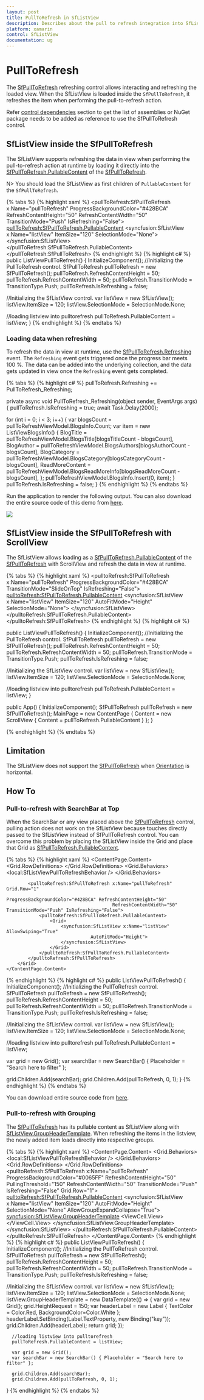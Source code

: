```yaml
---
layout: post
title: PullToRefresh in SfListView
description: Describes about the pull to refresh integration into SfListView.
platform: xamarin
control: SfListView
documentation: ug
---
```


# PullToRefresh

The [SfPullToRefresh](https://help.syncfusion.com/cr/cref_files/xamarin/Syncfusion.SfPullToRefresh.XForms~Syncfusion.SfPullToRefresh.XForms.SfPullToRefresh.html) refreshing control allows interacting and refreshing the loaded view. When the SfListView is loaded inside the `SfPullToRefresh`, it refreshes the item when performing the pull-to-refresh action.

Refer [control dependencies](https://help.syncfusion.com/xamarin/introduction/control-dependencies#sfpulltorefresh) section to get the list of assemblies or NuGet package needs to be added as reference to use the SfPullToRefresh control.

## SfListView inside the SfPullToRefresh 

The SfListView supports refreshing the data in view when performing the pull-to-refresh action at runtime by loading it directly into the [SfPullToRefresh.PullableContent](https://help.syncfusion.com/cr/cref_files/xamarin/Syncfusion.SfPullToRefresh.XForms~Syncfusion.SfPullToRefresh.XForms.SfPullToRefresh~PullableContent.html) of the [SfPullToRefresh](https://help.syncfusion.com/cr/cref_files/xamarin/Syncfusion.SfPullToRefresh.XForms~Syncfusion.SfPullToRefresh.XForms.SfPullToRefresh.html).

N> You should load the SfListView as first children of `PullableContent` for the `SfPullToRefresh`.

{% tabs %}
{% highlight xaml %}
<ContentPage xmlns:pulltoRefresh="clr-namespace:Syncfusion.SfPullToRefresh.XForms;assembly=Syncfusion.SfPullToRefresh.XForms"
             xmlns:syncfusion="clr-namespace:Syncfusion.ListView.XForms;assembly=Syncfusion.SfListView.XForms" >
 <pullToRefresh:SfPullToRefresh x:Name="pullToRefresh"
                               ProgressBackgroundColor="#428BCA" RefreshContentHeight="50" 
                               RefreshContentWidth="50" TransitionMode="Push" IsRefreshing="False">
  <pullToRefresh:SfPullToRefresh.PullableContent>
    <syncfusion:SfListView x:Name="listView" ItemSize="120"
                           SelectionMode="None">
    </syncfusion:SfListView>
  </pullToRefresh:SfPullToRefresh.PullableContent>
 </pullToRefresh:SfPullToRefresh>
</ContentPage>
{% endhighlight %}
{% highlight c# %}
public ListViewPullToRefresh()
{
   InitializeComponent();
   //Initializing the PullToRefresh control.
   SfPullToRefresh pullToRefresh = new SfPullToRefresh();
   pullToRefresh.RefreshContentHeight = 50;
   pullToRefresh.RefreshContentWidth = 50;
   pullToRefresh.TransitionMode = TransitionType.Push;
   pullToRefresh.IsRefreshing = false;
   
   //Initializing the SfListView control.
   var listView = new SfListView();
   listView.ItemSize = 120;
   listView.SelectionMode = SelectionMode.None;
   
   //loading listview into pulltorefresh
   pullToRefresh.PullableContent = listView;
}
{% endhighlight %}
{% endtabs %}

### Loading data when refreshing

To refresh the data in view at runtime, use the [SfPullToRefresh.Refreshing](https://help.syncfusion.com/cr/cref_files/xamarin/Syncfusion.SfPullToRefresh.XForms~Syncfusion.SfPullToRefresh.XForms.SfPullToRefresh~Refreshing_EV.html) event. The `Refreshing` event gets triggered once the progress bar meets 100 %. The data can be added into the underlying collection, and the data gets updated in view once the `Refreshing` event gets completed.

{% tabs %}
{% highlight c# %}
pullToRefresh.Refreshing += PullToRefresh_Refreshing;

private async void PullToRefresh_Refreshing(object sender, EventArgs args)
{
   pullToRefresh.IsRefreshing = true;
   await Task.Delay(2000);
 
   for (int i = 0; i < 3; i++)
   {
      var blogsCount = pullToRefreshViewModel.BlogsInfo.Count;
      var item = new ListViewBlogsInfo()
      {
         BlogTitle = pullToRefreshViewModel.BlogsTitle[blogsTitleCount - blogsCount],
         BlogAuthor = pullToRefreshViewModel.BlogsAuthors[blogsAuthorCount - blogsCount],
         BlogCategory = pullToRefreshViewModel.BlogsCategory[blogsCategoryCount - blogsCount],
         ReadMoreContent = pullToRefreshViewModel.BlogsReadMoreInfo[blogsReadMoreCount - blogsCount],
      };
      pullToRefreshViewModel.BlogsInfo.Insert(0, item);
   }
   pullToRefresh.IsRefreshing = false;
}
{% endhighlight %}
{% endtabs %}

Run the application to render the following output. You can also download the entire source code of this demo from [here](http://www.syncfusion.com/downloads/support/directtrac/general/ze/SfpulltorefreshUG1083489374).

![](SfListView_images/SfListView-PullToRefresh.png)

## SfListView inside the SfPullToRefresh with ScrollView 

The SfListView allows loading as a [SfPullToRefresh.PullableContent](https://help.syncfusion.com/cr/cref_files/xamarin/Syncfusion.SfPullToRefresh.XForms~Syncfusion.SfPullToRefresh.XForms.SfPullToRefresh~PullableContent.html) of the [SfPullToRefresh](https://help.syncfusion.com/cr/cref_files/xamarin/Syncfusion.SfPullToRefresh.XForms~Syncfusion.SfPullToRefresh.XForms.SfPullToRefresh.html) with ScrollView and refresh the data in view at runtime.

{% tabs %}
{% highlight xaml %}
<ContentPage xmlns:pulltoRefresh="clr-namespace:Syncfusion.SfPullToRefresh.XForms;assembly=Syncfusion.SfPullToRefresh.XForms"
             xmlns:syncfusion="clr-namespace:Syncfusion.ListView.XForms;assembly=Syncfusion.SfListView.XForms" >
 <ScrollView>
   <pulltoRefresh:SfPullToRefresh x:Name="pullToRefresh" 
                               ProgressBackgroundColor="#428BCA" 
                               TransitionMode="SlideOnTop" 
                               IsRefreshing="False">
     <pulltoRefresh:SfPullToRefresh.PullableContent>
            <syncfusion:SfListView x:Name="listView" 
                                   ItemSize="120" 
                                   AutoFitMode="Height" 
                                   SelectionMode="None">
            </syncfusion:SfListView>
    </pulltoRefresh:SfPullToRefresh.PullableContent>
  </pulltoRefresh:SfPullToRefresh>
 </ScrollView>
</ContentPage>
{% endhighlight %}
{% highlight c# %}

public ListViewPullToRefresh()
{
  InitializeComponent();
  //Initializing the PullToRefresh control.
  SfPullToRefresh pullToRefresh = new SfPullToRefresh();
  pullToRefresh.RefreshContentHeight = 50;
  pullToRefresh.RefreshContentWidth = 50;
  pullToRefresh.TransitionMode = TransitionType.Push;
  pullToRefresh.IsRefreshing = false;

  //Initializing the SfListView control.
  var listView = new SfListView();
  listView.ItemSize = 120;
  listView.SelectionMode = SelectionMode.None;

  //loading listview into pulltorefresh
  pullToRefresh.PullableContent = listView;
}
		
public App()
{
  InitializeComponent();
  SfPullToRefresh pullToRefresh = new SfPullToRefresh();
  MainPage = new ContentPage { Content = new ScrollView { Content = pullToRefresh.PullableContent } };
}
		
{% endhighlight %}
{% endtabs %}

## Limitation

The SfListView does not support the [SfPullToRefresh](https://help.syncfusion.com/cr/cref_files/xamarin/Syncfusion.SfPullToRefresh.XForms~Syncfusion.SfPullToRefresh.XForms.SfPullToRefresh.html) when [Orientation](https://help.syncfusion.com/cr/cref_files/xamarin/Syncfusion.SfListView.XForms~Syncfusion.ListView.XForms.SfListView~Orientation.html) is horizontal.

## How To

### Pull-to-refresh with SearchBar at Top

When the SearchBar or any view placed above the [SfPullToRefresh](https://help.syncfusion.com/cr/cref_files/xamarin/Syncfusion.SfPullToRefresh.XForms~Syncfusion.SfPullToRefresh.XForms.SfPullToRefresh.html) control, pulling action does not work on the SfListView because touches directly passed to the SfListView instead of SfPullToRefresh control. You can overcome this problem by placing the SfListView inside the Grid and place that Grid as [SfPullToRefresh.PullableContent](https://help.syncfusion.com/cr/cref_files/xamarin/Syncfusion.SfPullToRefresh.XForms~Syncfusion.SfPullToRefresh.XForms.SfPullToRefresh~PullableContent.html).

{% tabs %}
{% highlight xaml %}
<ContentPage xmlns:pulltoRefresh="clr-namespace:Syncfusion.SfPullToRefresh.XForms;assembly=Syncfusion.SfPullToRefresh.XForms"
             xmlns:syncfusion="clr-namespace:Syncfusion.ListView.XForms;assembly=Syncfusion.SfListView.XForms" >
  <ContentPage.Content>
        <Grid RowSpacing="0" ColumnSpacing="0" Padding="0" Margin="0">
            <Grid.RowDefinitions>
                <RowDefinition Height="50" />
                <RowDefinition Height="*" />
            </Grid.RowDefinitions>
            <Grid.Behaviors>
                <local:SfListViewPullToRefreshBehavior />
            </Grid.Behaviors>
            <SearchBar x:Name="filterText" Placeholder="Search" FontSize="14" />
  
            <pulltoRefresh:SfPullToRefresh x:Name="pullToRefresh" Grid.Row="1"
                                           ProgressBackgroundColor="#428BCA" RefreshContentHeight="50" 
                                           RefreshContentWidth="50" TransitionMode="Push" IsRefreshing="False">
                <pulltoRefresh:SfPullToRefresh.PullableContent>
                    <Grid>
                        <syncfusion:SfListView x:Name="listView" AllowSwiping="True"
                                   AutoFitMode="Height">
                        </syncfusion:SfListView>
                    </Grid>
                </pulltoRefresh:SfPullToRefresh.PullableContent>
            </pulltoRefresh:SfPullToRefresh>
        </Grid>
    </ContentPage.Content>
</ContentPage>
{% endhighlight %}
{% highlight c# %}
public ListViewPullToRefresh()
{
   InitializeComponent();
   //Initializing the PullToRefresh control.
   SfPullToRefresh pullToRefresh = new SfPullToRefresh();
   pullToRefresh.RefreshContentHeight = 50;
   pullToRefresh.RefreshContentWidth = 50;
   pullToRefresh.TransitionMode = TransitionType.Push;
   pullToRefresh.IsRefreshing = false;
   
   //Initializing the SfListView control.
   var listView = new SfListView();
   listView.ItemSize = 120;
   listView.SelectionMode = SelectionMode.None;
   
   //loading listview into pulltorefresh
   pullToRefresh.PullableContent = listView;

   var grid = new Grid();
   var searchBar = new SearchBar() { Placeholder = "Search here to filter" };

   grid.Children.Add(searchBar);
   grid.Children.Add(pullToRefresh, 0, 1);
}
{% endhighlight %}
{% endtabs %}

You can download entire source code from [here](http://www.syncfusion.com/downloads/support/directtrac/general/ze/ListViewSample1719401826).

### Pull-to-refresh with Grouping

The [SfPullToRefresh](https://help.syncfusion.com/cr/cref_files/xamarin/Syncfusion.SfPullToRefresh.XForms~Syncfusion.SfPullToRefresh.XForms.SfPullToRefresh.html) has its pullable content as SfListView along with [SfListView.GroupHeaderTemplate](https://help.syncfusion.com/cr/cref_files/xamarin/Syncfusion.SfListView.XForms~Syncfusion.ListView.XForms.SfListView~GroupHeaderTemplate.html). When refreshing the items in the listview, the newly added item loads directly into respective groups.

{% tabs %}
{% highlight xaml %}
<ContentPage xmlns:pulltoRefresh="clr-namespace:Syncfusion.SfPullToRefresh.XForms;assembly=Syncfusion.SfPullToRefresh.XForms"
             xmlns:syncfusion="clr-namespace:Syncfusion.ListView.XForms;assembly=Syncfusion.SfListView.XForms" >
 <ContentPage.Content>
    <Grid RowSpacing="0" ColumnSpacing="0" Padding="0" Margin="0">
       <Grid.Behaviors>
          <local:SfListViewPullToRefreshBehavior />
       </Grid.Behaviors>
       <Grid.RowDefinitions>
          <RowDefinition Height="60"/>
          <RowDefinition Height="*"/>
       </Grid.RowDefinitions>
       <SearchBar x:Name="filterText" Placeholder="Search" FontSize="14" />
       <pulltoRefresh:SfPullToRefresh x:Name="pullToRefresh"
                                      ProgressBackgroundColor="#0065FF"
                                      RefreshContentHeight="50"
                                      PullingThreshold="150"
                                      RefreshContentWidth="50"
                                      TransitionMode="Push"
                                      IsRefreshing="False"
                                      Grid.Row="1">
           <pulltoRefresh:SfPullToRefresh.PullableContent>
             <syncfusion:SfListView x:Name="listView" ItemSize="120"
                                   AutoFitMode="Height" SelectionMode="None" AllowGroupExpandCollapse="True">
                        <syncfusion:SfListView.GroupHeaderTemplate>
                            <DataTemplate>
                                <ViewCell>
                                    <ViewCell.View>
                                        <Grid HeightRequest="150">
                                        <Label Text="{Binding Key}" TextColor="Red" BackgroundColor="#d3d3d3"/>
                                        </Grid>
                                    </ViewCell.View>
                                </ViewCell>
                            </DataTemplate>
                        </syncfusion:SfListView.GroupHeaderTemplate>
             </syncfusion:SfListView>
           </pulltoRefresh:SfPullToRefresh.PullableContent>
       </pulltoRefresh:SfPullToRefresh>
    </Grid>
  </ContentPage.Content>
</ContentPage>
{% endhighlight %}
{% highlight c# %}
public ListViewPullToRefresh()
{
   InitializeComponent();
   //Initializing the PullToRefresh control.
   SfPullToRefresh pullToRefresh = new SfPullToRefresh();
   pullToRefresh.RefreshContentHeight = 50;
   pullToRefresh.RefreshContentWidth = 50;
   pullToRefresh.TransitionMode = TransitionType.Push;
   pullToRefresh.IsRefreshing = false;

   //Initializing the SfListView control.
   var listView = new SfListView();
   listView.ItemSize = 120;
   listView.SelectionMode = SelectionMode.None;
   listView.GroupHeaderTemplate = new DataTemplate(() => 
   {
      var grid = new Grid();
      grid.HeightRequest = 150;
      var headerLabel = new Label
      {
      TextColor = Color.Red,
      BackgroundColor=Color.White
      };
      headerLabel.SetBinding(Label.TextProperty, new Binding("key"));
      grid.Children.Add(headerLabel);
      return grid;
   });

      //loading listview into pulltorefresh
      pullToRefresh.PullableContent = listView;

      var grid = new Grid();
      var searchBar = new SearchBar() { Placeholder = "Search here to filter" };

      grid.Children.Add(searchBar);
      grid.Children.Add(pullToRefresh, 0, 1);
}
{% endhighlight %}
{% endtabs %}